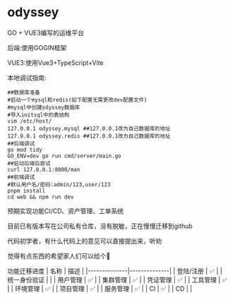 # odyssey
GO + VUE3编写的运维平台

后端:使用GOGIN框架

VUE3:使用Vue3+TypeScript+Vite

本地调试指南:
```
##数据库准备
#启动一个mysql和redis(如下配置无需更改dev配置文件)
#mysql中创建odyssey数据库
#导入initsql中的表结构
vim /etc/host/
127.0.0.1 odyssey.mysql ##127.0.0.1改为自己数据库的地址
127.0.0.1 odyssey.redis ##127.0.0.1改为自己数据库的地址
##后端调试
go mod tidy
GO_ENV=dev go run cmd/server/main.go
##启动后端后尝试
curl 127.0.0.1:8000/man
##前端调试
#默认用户名/密码:admin/123,user/123
pnpm install
cd web && npm run dev
```

预期实现功能CI/CD、资产管理、工单系统

目前已有版本写在公司私有仓库，没有脱敏，正在慢慢迁移到github

代码初学者，有什么代码上的意见可以直接提出来，听劝

觉得有点东西的希望家人们可以给个🌟

功能迁移进度
| 名称         | 描述         |
|--------------|--------------|
| 登陆/注册     | ✅ |
| 统一身份验证  |  |
| 用户管理 | ✅ |
| 集群管理 | ✅ |
| 凭证管理 | ✅ |
| 工具管理 | ✅ |
| 环境管理 | ✅ |
| 项目管理 | ✅ |
| 服务管理 | ✅ |
| CI | ✅ |
| CD |  |

